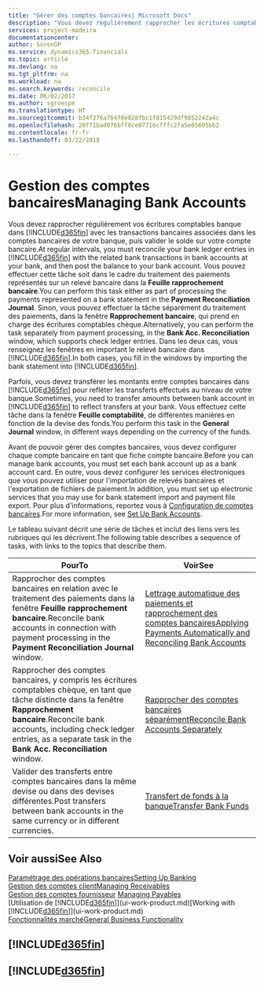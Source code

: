 ```yaml
---
title: "Gérer des comptes bancaires| Microsoft Docs"
description: "Vous devez régulièrement rapprocher les écritures comptables bancaires dans Financials des transactions bancaires associées à vos comptes bancaires."
services: project-madeira
documentationcenter: 
author: SorenGP
ms.service: dynamics365-financials
ms.topic: article
ms.devlang: na
ms.tgt_pltfrm: na
ms.workload: na
ms.search.keywords: reconcile
ms.date: 06/02/2017
ms.author: sgroespe
ms.translationtype: HT
ms.sourcegitcommit: b34f276a764f0e828fbc1f015429df9852242a4c
ms.openlocfilehash: 20ff1bad076bff8ce07716cfffc2fa5e05605bb2
ms.contentlocale: fr-fr
ms.lasthandoff: 03/22/2018

---
```

# <a name="managing-bank-accounts"></a><span data-ttu-id="9392d-103">Gestion des comptes bancaires</span><span class="sxs-lookup"><span data-stu-id="9392d-103">Managing Bank Accounts</span></span>
<span data-ttu-id="9392d-104">Vous devez rapprocher régulièrement vos écritures comptables banque dans [!INCLUDE[d365fin](includes/d365fin_md.md)] avec les transactions bancaires associées dans les comptes bancaires de votre banque, puis valider le solde sur votre compte bancaire.</span><span class="sxs-lookup"><span data-stu-id="9392d-104">At regular intervals, you must reconcile your bank ledger entries in [!INCLUDE[d365fin](includes/d365fin_md.md)] with the related bank transactions in bank accounts at your bank, and then post the balance to your bank account.</span></span> <span data-ttu-id="9392d-105">Vous pouvez effectuer cette tâche soit dans le cadre du traitement des paiements représentés sur un relevé bancaire dans la **Feuille rapprochement bancaire**.</span><span class="sxs-lookup"><span data-stu-id="9392d-105">You can perform this task either as part of processing the payments represented on a bank statement in the **Payment Reconciliation Journal**.</span></span> <span data-ttu-id="9392d-106">Sinon, vous pouvez effectuer la tâche séparément du traitement des paiements, dans la fenêtre **Rapprochement bancaire**, qui prend en charge des écritures comptables chèque.</span><span class="sxs-lookup"><span data-stu-id="9392d-106">Alternatively, you can perform the task separately from payment processing, in the **Bank Acc. Reconciliation** window, which supports check ledger entries.</span></span> <span data-ttu-id="9392d-107">Dans les deux cas, vous renseignez les fenêtres en important le relevé bancaire dans [!INCLUDE[d365fin](includes/d365fin_md.md)].</span><span class="sxs-lookup"><span data-stu-id="9392d-107">In both cases, you fill in the windows by importing the bank statement into [!INCLUDE[d365fin](includes/d365fin_md.md)].</span></span>

<span data-ttu-id="9392d-108">Parfois, vous devez transférer les montants entre comptes bancaires dans [!INCLUDE[d365fin](includes/d365fin_md.md)] pour refléter les transferts effectués au niveau de votre banque.</span><span class="sxs-lookup"><span data-stu-id="9392d-108">Sometimes, you need to transfer amounts between bank account in [!INCLUDE[d365fin](includes/d365fin_md.md)] to reflect transfers at your bank.</span></span> <span data-ttu-id="9392d-109">Vous effectuez cette tâche dans la fenêtre **Feuille comptabilité**, de différentes manières en fonction de la devise des fonds.</span><span class="sxs-lookup"><span data-stu-id="9392d-109">You perform this task in the **General Journal** window, in different ways depending on the currency of the funds.</span></span>

<span data-ttu-id="9392d-110">Avant de pouvoir gérer des comptes bancaires, vous devez configurer chaque compte bancaire en tant que fiche compte bancaire.</span><span class="sxs-lookup"><span data-stu-id="9392d-110">Before you can manage bank accounts, you must set each bank account up as a bank account card.</span></span> <span data-ttu-id="9392d-111">En outre, vous devez configurer les services électroniques que vous pouvez utiliser pour l'importation de relevés bancaires et l'exportation de fichiers de paiement.</span><span class="sxs-lookup"><span data-stu-id="9392d-111">In addition, you must set up electronic services that you may use for bank statement import and payment file export.</span></span> <span data-ttu-id="9392d-112">Pour plus d'informations, reportez vous à [Configuration de comptes bancaires](bank-setup-banking.md).</span><span class="sxs-lookup"><span data-stu-id="9392d-112">For more information, see [Set Up Bank Accounts](bank-setup-banking.md).</span></span>

<span data-ttu-id="9392d-113">Le tableau suivant décrit une série de tâches et inclut des liens vers les rubriques qui les décrivent.</span><span class="sxs-lookup"><span data-stu-id="9392d-113">The following table describes a sequence of tasks, with links to the topics that describe them.</span></span>

| <span data-ttu-id="9392d-114">Pour</span><span class="sxs-lookup"><span data-stu-id="9392d-114">To</span></span> | <span data-ttu-id="9392d-115">Voir</span><span class="sxs-lookup"><span data-stu-id="9392d-115">See</span></span> |
| --- | --- |
| <span data-ttu-id="9392d-116">Rapprocher des comptes bancaires en relation avec le traitement des paiements dans la fenêtre **Feuille rapprochement bancaire**.</span><span class="sxs-lookup"><span data-stu-id="9392d-116">Reconcile bank accounts in connection with payment processing in the **Payment Reconciliation Journal** window.</span></span> |[<span data-ttu-id="9392d-117">Lettrage automatique des paiements et rapprochement des comptes bancaires</span><span class="sxs-lookup"><span data-stu-id="9392d-117">Applying Payments Automatically and Reconciling Bank Accounts</span></span>](receivables-apply-payments-auto-reconcile-bank-accounts.md) |
| <span data-ttu-id="9392d-118">Rapprocher des comptes bancaires, y compris les écritures comptables chèque, en tant que tâche distincte dans la fenêtre **Rapprochement bancaire**.</span><span class="sxs-lookup"><span data-stu-id="9392d-118">Reconcile bank accounts, including check ledger entries, as a separate task in the **Bank Acc. Reconciliation** window.</span></span> |[<span data-ttu-id="9392d-119">Rapprocher des comptes bancaires séparément</span><span class="sxs-lookup"><span data-stu-id="9392d-119">Reconcile Bank Accounts Separately</span></span>](bank-how-reconcile-bank-accounts-separately.md) |
| <span data-ttu-id="9392d-120">Valider des transferts entre comptes bancaires dans la même devise ou dans des devises différentes.</span><span class="sxs-lookup"><span data-stu-id="9392d-120">Post transfers between bank accounts in the same currency or in different currencies.</span></span> |[<span data-ttu-id="9392d-121">Transfert de fonds à la banque</span><span class="sxs-lookup"><span data-stu-id="9392d-121">Transfer Bank Funds</span></span>](bank-how-transfer-bank-funds.md) |

## <a name="see-also"></a><span data-ttu-id="9392d-122">Voir aussi</span><span class="sxs-lookup"><span data-stu-id="9392d-122">See Also</span></span>
[<span data-ttu-id="9392d-123">Paramétrage des opérations bancaires</span><span class="sxs-lookup"><span data-stu-id="9392d-123">Setting Up Banking</span></span>](bank-setup-banking.md)  
[<span data-ttu-id="9392d-124">Gestion des comptes client</span><span class="sxs-lookup"><span data-stu-id="9392d-124">Managing Receivables</span></span>](receivables-manage-receivables.md)  
<span data-ttu-id="9392d-125">[Gestion des comptes fournisseur](payables-manage-payables.md)  </span><span class="sxs-lookup"><span data-stu-id="9392d-125">[Managing Payables](payables-manage-payables.md)  </span></span>  
<span data-ttu-id="9392d-126">[Utilisation de [!INCLUDE[d365fin](includes/d365fin_md.md)]](ui-work-product.md)</span><span class="sxs-lookup"><span data-stu-id="9392d-126">[Working with [!INCLUDE[d365fin](includes/d365fin_md.md)]](ui-work-product.md)</span></span>  
[<span data-ttu-id="9392d-127">Fonctionnalités marché</span><span class="sxs-lookup"><span data-stu-id="9392d-127">General Business Functionality</span></span>](ui-across-business-areas.md)  

## [!INCLUDE[d365fin](includes/free_trial_md.md)]  
## [!INCLUDE[d365fin](includes/training_link_md.md)]

